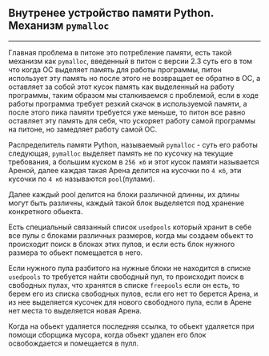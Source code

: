Внутренее устройство памяти Python. Механизм `pymalloc`
---
---

Главная проблема в питоне это потребление памяти, есть такой механизм как 
`pymalloc`, введенный в питон с версии 2.3 суть его в том что когда ОС выделяет 
память для работы программы, питон использует эту память но после этого не 
возвращает ее обратно в ОС, а оставляет за собой этот кусок память как 
выделенный на работу программы, таким образом мы сталкиваемся с проблемой, 
если в ходе работы программа требует резкий скачок в используемой памяти,
а после этого пика памяти требуется уже меньше, то питон все равно 
оставляет эту память для себя, что ускоряет работу самой программы на питоне,
но замедляет работу самой ОС.

Распределитель памяти Python, называемый `pymalloc` - суть его работы следующая,
`pymalloc` выделяет память не по кусочку на текущие требования, а большим 
куском в `256 кб` и этот кусок памяти называется Ареной, далее каждая такая 
Арена делится на кусочки по `4 кб`, эти кусочки по `4 кб` называются `pool`(пулами).

Далее каждый pool делится на блоки различной длинны, их длины могут быть 
различны, каждый такой блок выделяется под хранение конкретного обьекта.

Есть специальный связанный список `usedpools` который хранит в себе все пулы 
с блоками различных размеров, когда мы создаем обьект то происходит поиск
в блоках этих пулов, и если есть блок нужного размера то обьект помещается 
в него.

Если нужного пула разбитого на нужные блоки не находится в списке `usedpools`
то требуется найти свободный пул, то происходит поиск в свободных пулах, что
хранятся в списке `freepools` если он есть, то берем его из списка свободных 
пулов, если его нет то берется Арена, и из нее выделяется кусочек для нового 
свободного пула, если в Арене нет места то выделяется новая Арена.

Когда на обьект удаляется последняя ссылка, то обьект удаляется при помощи 
сборщика мусора, когда обьект удален его блок освобождается и помещается в пулл.
